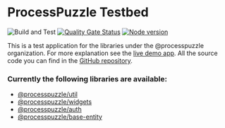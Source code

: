 # ProcessPuzzle Testbed
![Build and Test](https://github.com/ZsZs/processpuzzle/actions/workflows/build-testbed.yml/badge.svg)
[![Quality Gate Status](https://sonarcloud.io/api/project_badges/measure?project=processpuzzle_testbed&metric=alert_status)](https://sonarcloud.io/summary?id=processpuzzle_testbed&branch=develop)
[![Node version](https://img.shields.io/npm/v/%40processpuzzle%2Ftestbed?style=flat)](https://www.npmjs.com/package/@processpuzzle/testbed)

This is a test application for the libraries under the @processpuzzle organization. For more explanation see the [live demo app](https://testbed.processpuzzle.de/home).
All the source code you can find in the [GitHub repository](https://github.com/ZsZs/processpuzzle).

### Currently the following libraries are available:
- [@processpuzzle/util](https://github.com/ZsZs/processpuzzle/tree/develop/libs/util)
- [@processpuzzle/widgets](https://github.com/ZsZs/processpuzzle/tree/develop/libs/widgets)
- [@processpuzzle/auth](https://github.com/ZsZs/processpuzzle/tree/develop/libs/auth)
- [@processpuzzle/base-entity](https://github.com/ZsZs/processpuzzle/tree/develop/libs/base-entity)


